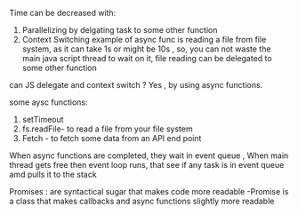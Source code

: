 Time can be decreased with:
1. Parallelizing by delgating task to some other function
2. Context Switching
example of async func is reading a file from file system, as it can take 1s or might be 10s , 
so, you can not waste the main java script thread to wait on it, file reading can be delegated
to some other function

can JS delegate and context switch ?
Yes  , by using async functions.

some aysc functions:
1. setTimeout
2. fs.readFile- to read a file from your file system
3. Fetch - to fetch some data from an API end point

When async functions are completed, they wait in event queue ,
When main thread gets free then event loop runs, that see if any task is in event queue
amd pulls it to the stack

Promises :
are syntactical sugar that makes code more readable
-Promise is a class that makes callbacks and async functions slightly more readable


